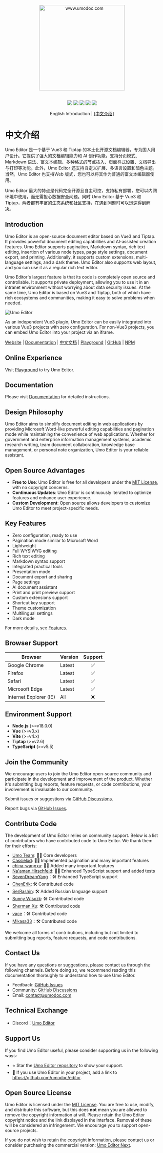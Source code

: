 <p style="text-align: center; margin: 2rem 0;">
<a href="https://www.umodoc.com" target="_blank"><img src="https://unpkg.com/@umoteam/editor-external@latest/static/logo.svg" alt="www.umodoc.com" width="280" /></a>
</p>

<p style="text-align: center;">
<a href="https://github.com/umodoc/editor/blob/main/LICENSE" target="_blank"><img src="https://img.shields.io/npm/l/@umoteam/editor" /></a>
<a href="https://www.npmjs.com/package/@umoteam/editor" target="_blank"><img src="https://img.shields.io/npm/v/@umoteam/editor" /></a>
<a href="https://www.npmjs.com/package/@umoteam/editor" target="_blank"><img src="https://img.shields.io/npm/d18m/@umoteam/editor" /></a>
<a href="https://www.npmjs.com/package/@umoteam/editor" target="_blank"><img src="https://img.shields.io/npm/unpacked-size/%40umoteam%2Feditor" /></a>
<a href="https://github.com/umodoc/editor/commits" target="_blank"><img src="https://img.shields.io/github/commit-activity/m/umodoc/editor" /></a>
</p>
<p style="text-align: center;">English Introduction | <a href="./README.zh-CN.md" target="_blank">[中文介绍]</a></p>

# 中文介绍

Umo Editor 是一个基于 Vue3 和 Tiptap 的本土化开源文档编辑器，专为国人用户设计。它提供了强大的文档编辑能力和 AI 创作功能，支持分页模式、Markdown 语法、富文本编辑、多种格式的节点插入、页面样式设置、文档导出与打印等功能。此外，Umo Editor 还支持自定义扩展、多语言设置和暗色主题。当然，Umo Editor 也支持Web 版式，您也可以将其作为普通的富文本编辑器使用。

Umo Editor 最大的特点是代码完全开源且自主可控，支持私有部署，您可以内网环境中使用，而无需担心数据安全问题。同时 Umo Editor 基于 Vue3 和 Tiptap，两者都有丰富的生态系统和社区支持，在遇到问题时可以迅速得到解决。

## Introduction

Umo Editor is an open-source document editor based on Vue3 and Tiptap. It provides powerful document editing capabilities and AI-assisted creation features. Umo Editor supports pagination, Markdown syntax, rich text editing, insertion of various node types, page style settings, document export, and printing. Additionally, it supports custom extensions, multi-language settings, and a dark theme. Umo Editor also supports web layout, and you can use it as a regular rich text editor.

Umo Editor's largest feature is that its code is completely open source and controllable. It supports private deployment, allowing you to use it in an intranet environment without worrying about data security issues. At the same time, Umo Editor is based on Vue3 and Tiptap, both of which have rich ecosystems and communities, making it easy to solve problems when needed.

![Umo Editor](https://unpkg.com/@umoteam/editor-external@latest/static/umo-editor-en@2x.png)

As an independent Vue3 plugin, Umo Editor can be easily integrated into various Vue3 projects with zero configuration. For non-Vue3 projects, you can embed Umo Editor into your project via an iframe.

[Website](https://www.umodoc.com/en) | [Documentation](https://dev.umodoc.com/en/docs) | [中文文档](https://dev.umodoc.com/cn/docs) | [Playground](https://www.umodoc.com/en/demo) | [GitHub](https://github.com/umodoc/editor) | [NPM](https://www.npmjs.com/package/@umoteam/editor)

## Online Experience

Visit [Playground](https://www.umodoc.com/en/demo) to try Umo Editor.

## Documentation

Please visit [Documentation](https://dev.umodoc.com/en/docs) for detailed instructions.

## Design Philosophy

Umo Editor aims to simplify document editing in web applications by providing Microsoft Word-like powerful editing capabilities and pagination mode while maintaining the convenience of web applications. Whether for government and enterprise information management systems, academic research writing, team document collaboration, knowledge base management, or personal note organization, Umo Editor is your reliable assistant.

## Open Source Advantages

- **Free to Use**: Umo Editor is free for all developers under the [MIT License](https://github.com/umo-editor/umo-editor/blob/main/LICENSE), with no copyright concerns.
- **Continuous Updates**: Umo Editor is continuously iterated to optimize features and enhance user experience.
- **Custom Development**: Open source allows developers to customize Umo Editor to meet project-specific needs.

## Key Features

- Zero configuration, ready to use
- Pagination mode similar to Microsoft Word
- Lightweight
- Full WYSIWYG editing
- Rich text editing
- Markdown syntax support
- Integrated practical tools
- Presentation mode
- Document export and sharing
- Page settings
- AI document assistant
- Print and print preview support
- Custom extensions support
- Shortcut key support
- Theme customization
- Multilingual settings
- Dark mode

For more details, see [Features](https://dev.umodoc.com/en/docs/features).

## Browser Support

| Browser                | Version | Support |
| ---------------------- | ------- | :-----: |
| Google Chrome          | Latest  |   ✅    |
| Firefox                | Latest  |   ✅    |
| Safari                 | Latest  |   ✅    |
| Microsoft Edge         | Latest  |   ✅    |
| Internet Explorer (IE) | All     |   ❌    |

## Environment Support

- **Node.js** (>=v18.0.0)
- **Vue** (>=v3.x)
- **Vite** (>=v4.x)
- **Tiptap** (>=v2.6)
- **TypeScript** (>=v5.5)

## Join the Community

We encourage users to join the Umo Editor open-source community and participate in the development and improvement of the product. Whether it's submitting bug reports, feature requests, or code contributions, your involvement is invaluable to our community.

Submit issues or suggestions via [GitHub Discussions](https://github.com/umodoc/editor/discussions).

Report bugs via [GitHub Issues](https://github.com/umodoc/editor/issues).

## Contribute Code

The development of Umo Editor relies on community support. Below is a list of contributors who have contributed code to Umo Editor. We thank them for their efforts:

- [Umo Team](https://github.com/umodoc): 👨‍💻 Core developers
- [Cassielxd](https://github.com/Cassielxd): 💪🏻 Implemented pagination and many important features
- [china-wangxu](https://github.com/china-wangxu): 💪🏻 Added many important features
- [Na'aman Hirschfeld](https://github.com/Goldziher): 💪🏻 Enhanced TypeScript support and added tests
- [SevenDreamYang](https://github.com/SevenDreamYang)：🛠️ Enhanced TypeScript support
- [ChenErik](https://github.com/ChenErik): 🛠️ Contributed code
- [SerRashin](https://github.com/SerRashin): 🛠️ Added Russian language support
- [Sunny Wisozk](https://github.com/SunnyWisozk): 🛠️ Contributed code
- [Sherman Xu](https://github.com/xuzhenjun130): 🛠️ Contributed code
- [vace](https://github.com/vace)：🛠️ Contributed code
- [Mikasa33](https://github.com/Mikasa33)：🛠️ Contributed code

We welcome all forms of contributions, including but not limited to submitting bug reports, feature requests, and code contributions.

## Contact Us

If you have any questions or suggestions, please contact us through the following channels. Before doing so, we recommend reading this documentation thoroughly to understand how to use Umo Editor.

- Feedback: [GitHub Issues](https://github.com/umodoc/editor/issues)
- Community: [GitHub Discussions](https://github.com/umodoc/editor/discussions)
- Email: [contact@umodoc.com](mailto:contact@umodoc.com)

## Technical Exchange

- Discord：[Umo Editor](https://discord.gg/yBwBmm8e)

## Support Us

If you find Umo Editor useful, please consider supporting us in the following ways:

- ⭐ Star the [Umo Editor repository](https://github.com/umodoc/editor) to show your support.
- 🔗 If you use Umo Editor in your project, add a link to https://github.com/umodoc/editor.

## Open Source License

Umo Editor is licensed under the [MIT License](./LICENSE). You are free to use, modify, and distribute this software, but this does **not** mean you are allowed to remove the copyright information at will. Please retain the Umo Editor copyright notice and the link displayed in the interface. Removal of these will be considered an infringement. We encourage you to support open-source projects.

If you do not wish to retain the copyright information, please contact us or consider purchasing the commercial version: [Umo Editor Next](https://dev.umodoc.com/en/docs/next).
